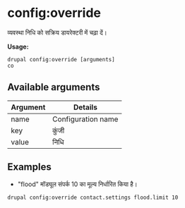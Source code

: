 # config:override
व्यवस्था निधि को सक्रिय डायरेक्टरी में चढ़ा दें।

**Usage:**
```
drupal config:override [arguments]
co
```

## Available arguments
Argument | Details
---------|-------------
name | Configuration name
key | कुंजी
value | निधि

## Examples
* "flood" मॉड्यूल संपर्क 10 का मूल्य निर्धारित किया है।
```
drupal config:override contact.settings flood.limit 10
```
